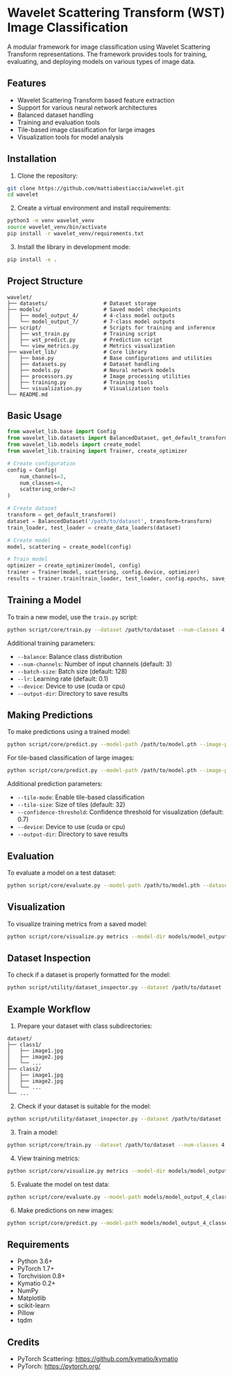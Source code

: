 # Wavelet Scattering Transform (WST) Image Classification

A modular framework for image classification using Wavelet Scattering Transform representations. The framework provides tools for training, evaluating, and deploying models on various types of image data.

## Features

- Wavelet Scattering Transform based feature extraction
- Support for various neural network architectures
- Balanced dataset handling
- Training and evaluation tools
- Tile-based image classification for large images
- Visualization tools for model analysis

## Installation

1. Clone the repository:

```bash
git clone https://github.com/mattiabestiaccia/wavelet.git
cd wavelet
```

2. Create a virtual environment and install requirements:

```bash
python3 -m venv wavelet_venv
source wavelet_venv/bin/activate
pip install -r wavelet_venv/requirements.txt
```

3. Install the library in development mode:

```bash
pip install -e .
```

## Project Structure

```
wavelet/
├── datasets/                  # Dataset storage
├── models/                    # Saved model checkpoints
│   ├── model_output_4/        # 4-class model outputs
│   └── model_output_7/        # 7-class model outputs
├── script/                    # Scripts for training and inference
│   ├── wst_train.py           # Training script
│   ├── wst_predict.py         # Prediction script
│   └── view_metrics.py        # Metrics visualization
├── wavelet_lib/               # Core library
│   ├── base.py                # Base configurations and utilities
│   ├── datasets.py            # Dataset handling
│   ├── models.py              # Neural network models
│   ├── processors.py          # Image processing utilities
│   ├── training.py            # Training tools
│   └── visualization.py       # Visualization tools
└── README.md
```

## Basic Usage

```python
from wavelet_lib.base import Config
from wavelet_lib.datasets import BalancedDataset, get_default_transform, create_data_loaders
from wavelet_lib.models import create_model
from wavelet_lib.training import Trainer, create_optimizer

# Create configuration
config = Config(
    num_channels=3,
    num_classes=4,
    scattering_order=2
)

# Create dataset
transform = get_default_transform()
dataset = BalancedDataset('/path/to/dataset', transform=transform)
train_loader, test_loader = create_data_loaders(dataset)

# Create model
model, scattering = create_model(config)

# Train model
optimizer = create_optimizer(model, config)
trainer = Trainer(model, scattering, config.device, optimizer)
results = trainer.train(train_loader, test_loader, config.epochs, save_path='model.pth')
```

## Training a Model

To train a new model, use the `train.py` script:

```bash
python script/core/train.py --dataset /path/to/dataset --num-classes 4 --epochs 90
```

Additional training parameters:

- `--balance`: Balance class distribution
- `--num-channels`: Number of input channels (default: 3)
- `--batch-size`: Batch size (default: 128)
- `--lr`: Learning rate (default: 0.1)
- `--device`: Device to use (cuda or cpu)
- `--output-dir`: Directory to save results

## Making Predictions

To make predictions using a trained model:

```bash
python script/core/predict.py --model-path /path/to/model.pth --image-path /path/to/image.jpg
```

For tile-based classification of large images:

```bash
python script/core/predict.py --model-path /path/to/model.pth --image-path /path/to/image.jpg --tile-mode --tile-size 32
```

Additional prediction parameters:

- `--tile-mode`: Enable tile-based classification
- `--tile-size`: Size of tiles (default: 32)
- `--confidence-threshold`: Confidence threshold for visualization (default: 0.7)
- `--device`: Device to use (cuda or cpu)
- `--output-dir`: Directory to save results

## Evaluation

To evaluate a model on a test dataset:

```bash
python script/core/evaluate.py --model-path /path/to/model.pth --dataset /path/to/dataset
```

## Visualization

To visualize training metrics from a saved model:

```bash
python script/core/visualize.py metrics --model-dir models/model_output_4_classes_YYYYMMDD_HHMMSS
```

## Dataset Inspection

To check if a dataset is properly formatted for the model:

```bash
python script/utility/dataset_inspector.py --dataset /path/to/dataset --expected-dims 32x32
```

## Example Workflow

1. Prepare your dataset with class subdirectories:

```
dataset/
├── class1/
│   ├── image1.jpg
│   ├── image2.jpg
│   └── ...
├── class2/
│   ├── image1.jpg
│   ├── image2.jpg
│   └── ...
└── ...
```

2. Check if your dataset is suitable for the model:

```bash
python script/utility/dataset_inspector.py --dataset /path/to/dataset --expected-dims 32x32
```

3. Train a model:

```bash
python script/core/train.py --dataset /path/to/dataset --num-classes 4 --epochs 90 --balance
```

4. View training metrics:

```bash
python script/core/visualize.py metrics --model-dir models/model_output_4_classes_YYYYMMDD_HHMMSS
```

5. Evaluate the model on test data:

```bash
python script/core/evaluate.py --model-path models/model_output_4_classes_YYYYMMDD_HHMMSS/best_model.pth --dataset /path/to/dataset
```

6. Make predictions on new images:

```bash
python script/core/predict.py --model-path models/model_output_4_classes_YYYYMMDD_HHMMSS/best_model.pth --image-path /path/to/test_image.jpg
```

## Requirements

- Python 3.6+
- PyTorch 1.7+
- Torchvision 0.8+
- Kymatio 0.2+
- NumPy
- Matplotlib
- scikit-learn
- Pillow
- tqdm

## Credits

- PyTorch Scattering: https://github.com/kymatio/kymatio
- PyTorch: https://pytorch.org/
